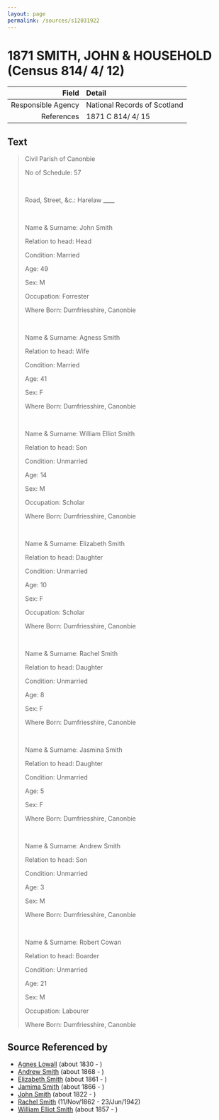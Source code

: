 ```yaml
---
layout: page
permalink: /sources/s12031922
---
```


# 1871 SMITH, JOHN & HOUSEHOLD (Census 814/ 4/ 12)

Field | Detail
---:|:---
Responsible Agency | National Records of Scotland
References | 1871 C 814/ 4/ 15

## Text

> Civil Parish of Canonbie
>
> No of Schedule: 57
>
> <br/>
>
> Road, Street, &c.: Harelaw ____
>
> <br/>
>
> Name & Surname: John Smith
>
> Relation to head: Head
>
> Condition: Married
>
> Age: 49
>
> Sex: M
>
> Occupation: Forrester
>
> Where Born: Dumfriesshire, Canonbie
>
> <br/>
>
> Name & Surname: Agness Smith
>
> Relation to head: Wife
>
> Condition: Married
>
> Age: 41
>
> Sex: F
>
> Where Born: Dumfriesshire, Canonbie
>
> <br/>
>
> Name & Surname: William Elliot Smith
>
> Relation to head: Son
>
> Condition: Unmarried
>
> Age: 14
>
> Sex: M
>
> Occupation: Scholar
>
> Where Born: Dumfriesshire, Canonbie
>
> <br/>
>
> Name & Surname: Elizabeth Smith
>
> Relation to head: Daughter
>
> Condition: Unmarried
>
> Age: 10
>
> Sex: F
>
> Occupation: Scholar
>
> Where Born: Dumfriesshire, Canonbie
>
> <br/>
>
> Name & Surname: Rachel Smith
>
> Relation to head: Daughter
>
> Condition: Unmarried
>
> Age: 8
>
> Sex: F
>
> Where Born: Dumfriesshire, Canonbie
>
> <br/>
>
> Name & Surname: Jasmina Smith
>
> Relation to head: Daughter
>
> Condition: Unmarried
>
> Age: 5
>
> Sex: F
>
> Where Born: Dumfriesshire, Canonbie
>
> <br/>
>
> Name & Surname: Andrew Smith
>
> Relation to head: Son
>
> Condition: Unmarried
>
> Age: 3
>
> Sex: M
>
> Where Born: Dumfriesshire, Canonbie
>
> <br/>
>
> Name & Surname: Robert Cowan
>
> Relation to head: Boarder
>
> Condition: Unmarried
>
> Age: 21
>
> Sex: M
>
> Occupation: Labourer
>
> Where Born: Dumfriesshire, Canonbie
>

## Source Referenced by

* [Agnes Lowall](../people/@38031148@-agnes-lowall-b1830-d.md) (about 1830 - )
* [Andrew Smith](../people/@79740305@-andrew-smith-b1868-d.md) (about 1868 - )
* [Elizabeth Smith](../people/@96054144@-elizabeth-smith-b1861-d.md) (about 1861 - )
* [Jamima Smith](../people/@93122532@-jamima-smith-b1866-d.md) (about 1866 - )
* [John Smith](../people/@3582868@-john-smith-b1822-d.md) (about 1822 - )
* [Rachel Smith](../people/@58377523@-rachel-smith-b1862-11-11-d1942-6-23.md) (11/Nov/1862 - 23/Jun/1942)
* [William Elliot Smith](../people/@15044661@-william-elliot-smith-b1857-d.md) (about 1857 - )
